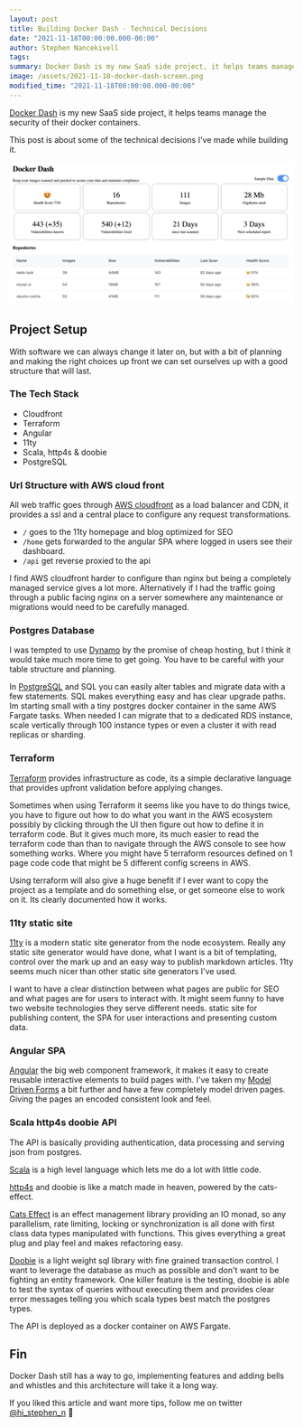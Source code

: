```yaml
---
layout: post
title: Building Docker Dash - Technical Decisions
date: "2021-11-18T00:00:00.000-00:00"
author: Stephen Nancekivell
tags:
summary: Docker Dash is my new SaaS side project, it helps teams manage the security of their docker containers. This post is about some of the technical decisions I've made while building it.
image: /assets/2021-11-18-docker-dash-screen.png
modified_time: "2021-11-18T00:00:00.000-00:00"
---
```


[Docker Dash](https://dockerdash.com) is my new SaaS side project, it helps teams manage the security of their docker containers.

This post is about some of the technical decisions I've made while building it.

![Docker Dash](/assets/2021-11-18-docker-dash-screen.png)

## Project Setup

With software we can always change it later on, but with a bit of planning and making the right choices up front we can set ourselves up with a good structure that will last.

### The Tech Stack

- Cloudfront
- Terraform
- Angular
- 11ty
- Scala, http4s & doobie
- PostgreSQL

### Url Structure with AWS cloud front

All web traffic goes through [AWS cloudfront](https://aws.amazon.com/cloudfront/) as a load balancer and CDN, it provides a ssl and a central place to configure any request transformations.

- `/` goes to the 11ty homepage and blog optimized for SEO
- `/home` gets forwarded to the angular SPA where logged in users see their dashboard.
- `/api` get reverse proxied to the api

I find AWS cloudfront harder to configure than nginx but being a completely managed service gives a lot more. Alternatively if I had the traffic going through a public facing nginx on a server somewhere any maintenance or migrations would need to be carefully managed.

### Postgres Database

I was tempted to use [Dynamo](https://aws.amazon.com/dynamodb) by the promise of cheap hosting, but I think it would take much more time to get going. You have to be careful with your table structure and planning.

In [PostgreSQL](https://www.postgresql.org/) and SQL you can easily alter tables and migrate data with a few statements. SQL makes everything easy and has clear upgrade paths. Im starting small with a tiny postgres docker container in the same AWS Fargate tasks. When needed I can migrate that to a dedicated RDS instance, scale vertically through 100 instance types or even a cluster it with read replicas or sharding.

### Terraform

[Terraform](https://www.terraform.io/) provides infrastructure as code, its a simple declarative language that provides upfront validation before applying changes.

Sometimes when using Terraform it seems like you have to do things twice, you have to figure out how to do what you want in the AWS ecosystem possibly by clicking through the UI then figure out how to define it in terraform code. But it gives much more, its much easier to read the terraform code than than to navigate through the AWS console to see how something works. Where you might have 5 terraform resources defined on 1 page code code that might be 5 different config screens in AWS.

Using terraform will also give a huge benefit if I ever want to copy the project as a template and do something else, or get someone else to work on it. Its clearly documented how it works.

### 11ty static site

[11ty](https://www.11ty.dev/) is a modern static site generator from the node ecosystem. Really any static site generator would have done, what I want is a bit of templating, control over the mark up and an easy way to publish markdown articles. 11ty seems much nicer than other static site generators I've used.

I want to have a clear distinction between what pages are public for SEO and what pages are for users to interact with. It might seem funny to have two website technologies they serve different needs. static site for publishing content, the SPA for user interactions and presenting custom data.

### Angular SPA

[Angular](https://angular.io/) the big web component framework, it makes it easy to create reusable interactive elements to build pages with. I've taken my [Model Driven Forms](https://stephenn.com/2020/06/angular-model-driven-forms.html) a bit further and have a few completely model driven pages. Giving the pages an encoded consistent look and feel.

### Scala http4s doobie API

The API is basically providing authentication, data processing and serving json from postgres.

[Scala](https://www.scala-lang.org/) is a high level language which lets me do a lot with little code.

[http4s](https://http4s.org/) and doobie is like a match made in heaven, powered by the cats-effect.

[Cats Effect](https://typelevel.org/cats-effect/) is an effect management library providing an IO monad, so any parallelism, rate limiting, locking or synchronization is all done with first class data types manipulated with functions. This gives everything a great plug and play feel and makes refactoring easy.

[Doobie](https://tpolecat.github.io/doobie/) is a light weight sql library with fine grained transaction control. I want to leverage the database as much as possible and don't want to be fighting an entity framework. One killer feature is the testing, doobie is able to test the syntax of queries without executing them and provides clear error messages telling you which scala types best match the postgres types.

The API is deployed as a docker container on AWS Fargate.

## Fin

Docker Dash still has a way to go, implementing features and adding bells and whistles and this architecture will take it a long way.

If you liked this article and want more tips, follow me on twitter [@hi_stephen_n](https://twitter.com/hi_stephen_n) 💙
